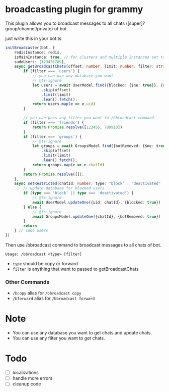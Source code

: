 # broadcasting plugin for grammy

This plugin allows you to broadcast messages to all chats ([super]?group/channel/private) of bot.

just write this in your bot.ts

```typescript
initBroadcaster(bot, {
    redisInstance: redis,
    isMainInstance: true, // for clusters and multiple instances set true on main instances
    sudoUsers: [123456789],
    async getBroadcastChats(offset: number, limit: number, filter: string | undefined): Promise<number[]> {
        if (filter === 'users') {
            // you can use any database you want
            // @ts-ignore
            let users = await UserModel.find({blocked: {$ne: true}}, {uid: 1})
                .skip(offset)
                .limit(limit)
                .lean().fetch();
            return users.map(e => e.uid)
        }

        // you can pass any filter you want to /bbroadcast command
        if (filter === 'friends') {
            return Promise.resolve([123456, 789910])
        }
        if (filter === 'groups') {
            // @ts-ignore
            let groups = await GroupsModel.find({botRemoved: {$ne: true}}, {chatId: 1})
                .skip(offset)
                .limit(limit)
                .lean().fetch();
            return groups.map(e => e.chatId)
        }
        return Promise.resolve([]);
    },
    async setRestricted(chatId: number, type: "block" | "deactivated" | "banned" | "restricted"): Promise<void> {
        // update database for blocked users
        if (type === 'block' || type === 'deactivated') {
            // @ts-ignore
            await UserModel.updateOne({uid: chatId}, {blocked: true})
        } else {
            // @ts-ignore
            await GroupsModel.updateOne({chatId}, {botRemoved: true})
        }
        return
    } // sudo users
})
```

Then use /bbroadcast command to broadcast messages to all chats of bot.

    Usage: /bbroadcast <type> [filter]

- `type` should be copy or forward
- `filter` is anything that want to passed to getBroadcastChats

### Other Commands

- `/bcopy` alias for `/bbroadcast copy`
- `/bforward` alias for `/bbroadcast forward`

# Note

- You can use any database you want to get chats and update chats.
- You can use any filter you want to get chats.


# Todo
- [ ] localizations
- [ ] handle more errors
- [ ] cleanup code
